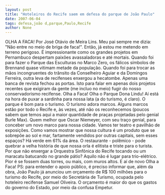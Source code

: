 ```yaml
---
layout: post
title: "Hoteleiros do Recife saem em defesa do parque de João Paulo"
date: 2007-06-04
tags: defesa,joão d,parque,Paulo,Recife
author: None
---
```

OLHA A FACA! 
Por Jos&eacute; Ot&aacute;vio de Meira Lins. 
Meu pai sempre me dizia: &quot;N&atilde;o entre no meio de briga de faca!&quot;. 
Ent&atilde;o, j&aacute; estou me metendo em terreno perigoso. 
&Eacute; impressionante como os grandes projetos em Pernambuco despertam paix&otilde;es avassaladoras e at&eacute; mortais. 
Quando foi para fazer o Parque das Esculturas no Marco Zero, os f&aacute;licos s&iacute;mbolos de Brennand quase vitimam metade da popula&ccedil;&atilde;o. 
Quando foi para trocar as m&atilde;os incongruentes do tr&acirc;nsito da Conselheiro Aguiar e da Domingos Ferreira, outra leva de recifenses enxergou a hecatombe. 
Apenas uma banca de revista fechou as portas. Isto para falar em apenas dois projetos recentes que exigiram da gente (me incluo no meio) fugir do nosso conservadorismo recifense. 
Olha a Faca! Olha o Parque Dona Lindu! 
A&iacute; est&aacute; na hora de puxar a sardinha para nossa lata (a do turismo, &eacute; claro). 
O parque &eacute; bom para o turismo. 
O turismo adora marcos. Alguns marcos est&atilde;o por todo o Recife e, &agrave;s vezes, at&eacute; n&atilde;o os reconhecemos (poucos sabem que temos aqui a maior quantidade de pra&ccedil;as projetadas pelo genial Burle Max). 
Quem melhor que Oscar Niemeyer, com seu tra&ccedil;o genial, para conceber um novo marco para nossa cidade. 
Vamos ter teatro e pavilh&atilde;o de exposi&ccedil;&otilde;es. 
Como vamos mostrar que nossa cultura &eacute; um produto que se sobrep&otilde;e ao sol e mar, fartamente vendidos por outras capitais, sem esses espa&ccedil;os? 
H&aacute; verde em 61% da &aacute;rea. 
O restaurante - pol&ecirc;mico - pode quebrar a velha hist&oacute;ria de que nossa orla &eacute; elitista e triste para o turista. 
Por que n&atilde;o enxergar a Orquestra Sinf&ocirc;nica do Recife tocando ou um maracatu batucando no grande p&aacute;tio? 
Aquilo n&atilde;o &eacute; lugar para trio-el&eacute;trico. Pior &eacute; se fossem duas torres, ou mais, com muros altos. 
E a&iacute; de novo Olha a Faca! 
PS: para entender o apoio p&uacute;blico, &eacute; preciso informar que, al&eacute;m da obra, Jo&atilde;o Paulo j&aacute; anunciou um or&ccedil;amento de R$ 100 milh&otilde;es para o turismo do Recife, por meio do Secret&aacute;ria de Turismo, ocupada pelo hoteleiro recifense Samuel Oliveira. O or&ccedil;amento &eacute; maior do que os gastos do governo do Estado, por meio da confusa Empetur. 